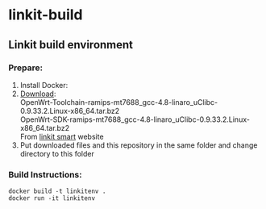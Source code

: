 # linkit-build
## Linkit build environment

### Prepare:

1. Install Docker:
2. [Download](https://labs.mediatek.com/en/platform/linkit-smart-7688):<br />
    OpenWrt-Toolchain-ramips-mt7688_gcc-4.8-linaro_uClibc-0.9.33.2.Linux-x86_64.tar.bz2 <br />
    OpenWrt-SDK-ramips-mt7688_gcc-4.8-linaro_uClibc-0.9.33.2.Linux-x86_64.tar.bz2 <br />
From [linkit smart](https://labs.mediatek.com/en/platform/linkit-smart-7688) website <br />
3. Put downloaded files and this repository in the same folder and change directory to this folder

### Build Instructions:
```
docker build -t linkitenv .
docker run -it linkitenv 
```
